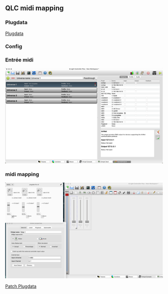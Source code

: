 
## QLC midi mapping

### Plugdata 

[Plugdata](/contenus/multimedia/plugdata/)



### Config 

### Entrée midi

![alt text](image-2.png)

### midi mapping 

![alt text](image-1.png)

[Patch Plugdata](/activites/lx_midi_map/plugdata-lfo-ctl/plugdata-lfo-ctl.pd)